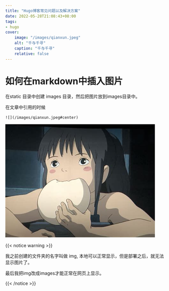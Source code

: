 ```yaml
---
title: "Hugo博客常见问题以及解决方案"
date: 2022-05-28T21:08:43+08:00
tags:
- hugo
cover:
    image: "/images/qianxun.jpeg"
    alt: "千与千寻"
    caption: "千与千寻"
    relative: false
---
```


# 如何在markdown中插入图片

在static 目录中创建 images 目录，然后把图片放到images目录中。

在文章中引用的时候

```
![](/images/qianxun.jpeg#center)
```

![](/images/qianxun.jpeg#center)

{{< notice warning >}}

我之前创建的文件夹的名字叫做 img, 本地可以正常显示，但是部署之后，就无法显示图片了。

最后我把img改成images才能正常在网页上显示。

{{< /notice >}}
